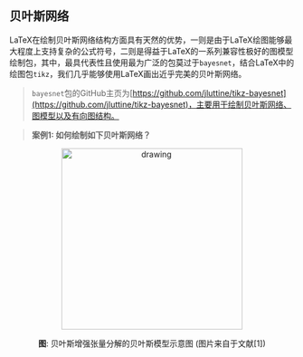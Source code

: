 
贝叶斯网络
-----------

LaTeX在绘制贝叶斯网络结构方面具有天然的优势，一则是由于LaTeX绘图能够最大程度上支持复杂的公式符号，二则是得益于LaTeX的一系列兼容性极好的图模型绘制包，其中，最具代表性且使用最为广泛的包莫过于`bayesnet`，结合LaTeX中的绘图包`tikz`，我们几乎能够使用LaTeX画出近乎完美的贝叶斯网络。

> `bayesnet`包的GitHub主页为[https://github.com/jluttine/tikz-bayesnet](https://github.com/jluttine/tikz-bayesnet)，主要用于绘制贝叶斯网络、图模型以及有向图结构。

> **案例1: 如何绘制如下贝叶斯网络？**

<p align="center">
<img src="https://github.com/xinychen/awesome-latex-drawing/blob/master/BayesNet/BATF.png" alt="drawing" width="320"/>
</p>

<p align="center">
<b>图</b>: 贝叶斯增强张量分解的贝叶斯模型示意图 (图片来自于文献[1])
</p>

